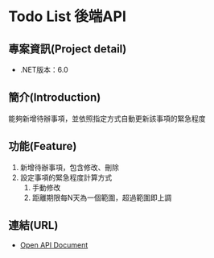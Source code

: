 # Todo List 後端API

## 專案資訊(Project detail)

* .NET版本：6.0

## 簡介(Introduction)

能夠新增待辦事項，並依照指定方式自動更新該事項的緊急程度

## 功能(Feature)

1. 新增待辦事項，包含修改、刪除
2. 設定事項的緊急程度計算方式
   1. 手動修改
   2. 距離期限每N天為一個範圍，超過範圍即上調

## 連結(URL)

* [Open API Document]()
